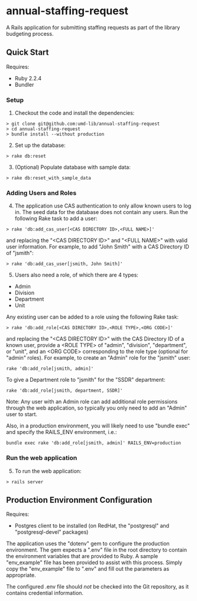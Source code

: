 # annual-staffing-request

A Rails application for submitting staffing requests as part of the library budgeting process.


## Quick Start

Requires:

* Ruby 2.2.4
* Bundler

### Setup
1) Checkout the code and install the dependencies:

```
> git clone git@github.com:umd-lib/annual-staffing-request
> cd annual-staffing-request
> bundle install --without production
```

2) Set up the database:

```
> rake db:reset
```

3) (Optional) Populate database with sample data:

```
> rake db:reset_with_sample_data
```

### Adding Users and Roles

4) The application use CAS authentication to only allow known users to log in. The seed data for the database does not contain any users. Run the following Rake task to add a user:

```
> rake 'db:add_cas_user[<CAS DIRECTORY ID>,<FULL NAME>]'
```
and replacing the "\<CAS DIRECTORY ID>" and "\<FULL NAME>" with valid user information. For example, to add "John Smith" with a CAS Directory ID of "jsmith":

```
> rake 'db:add_cas_user[jsmith, John Smith]'
```

5) Users also need a role, of which there are 4 types:

* Admin
* Division
* Department
* Unit

Any existing user can be added to a role using the following Rake task:

```
> rake 'db:add_role[<CAS DIRECTORY ID>,<ROLE TYPE>,<ORG CODE>]'
```
and replacing the "\<CAS DIRECTORY ID>" with the CAS Directory ID of a known user, provide a \<ROLE TYPE> of "admin", "division", "department", or "unit", and an \<ORG CODE> corresponding to the role type (optional for "admin" roles). For example, to create an "Admin" role for the "jsmith" user:

```
rake 'db:add_role[jsmith, admin]'
```

To give a Department role to "jsmith" for the "SSDR" department:

```
rake 'db:add_role[jsmith, department, SSDR]'
```

Note: Any user with an Admin role can add additional role permissions through the web application, so typically you only need to add an "Admin" user to start.

Also, in a production environment, you will likely need to use "bundle exec" and specify the RAILS_ENV environment, i.e.:

```
bundle exec rake 'db:add_role[jsmith, admin]' RAILS_ENV=production
```

### Run the web application

5) To run the web application:

```
> rails server
```

## Production Environment Configuration

Requires:

* Postgres client to be installed (on RedHat, the "postgresql" and 
"postgresql-devel" packages)

The application uses the "dotenv" gem to configure the production environment.
The gem expects a ".env" file in the root directory to contain the environment
variables that are provided to Ruby. A sample "env_example" file has been
provided to assist with this process. Simply copy the "env_example" file to
".env" and fill out the parameters as appropriate.

The configured .env file should _not_ be checked into the Git repository, as it
contains credential information.
